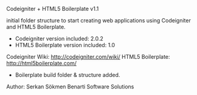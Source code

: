 Codeigniter + HTML5 Boilerplate v1.1

initial folder structure to start creating web applications using Codeigniter and HTML5 Boilerplate.

 - Codeigniter version included: 2.0.2
 - HTML5 Boilerplate version included: 1.0

Codeigniter Wiki:  http://codeigniter.com/wiki/
HTML5 Boilerplate: http://html5boilerplate.com/

 - Boilerplate build folder & structure added.

Author: Serkan Sökmen
		Benarti Software Solutions

